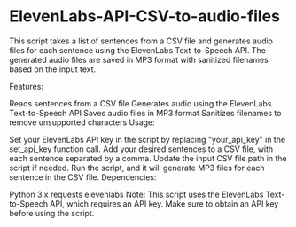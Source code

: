# ElevenLabs-API-CSV-to-audio-files
This script takes a list of sentences from a CSV file and generates audio files for each sentence using the ElevenLabs Text-to-Speech API. The generated audio files are saved in MP3 format with sanitized filenames based on the input text.

Features:

Reads sentences from a CSV file
Generates audio using the ElevenLabs Text-to-Speech API
Saves audio files in MP3 format
Sanitizes filenames to remove unsupported characters
Usage:

Set your ElevenLabs API key in the script by replacing "your_api_key" in the set_api_key function call.
Add your desired sentences to a CSV file, with each sentence separated by a comma.
Update the input CSV file path in the script if needed.
Run the script, and it will generate MP3 files for each sentence in the CSV file.
Dependencies:

Python 3.x
requests
elevenlabs
Note: This script uses the ElevenLabs Text-to-Speech API, which requires an API key. Make sure to obtain an API key before using the script.
